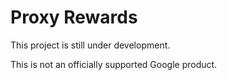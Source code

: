 # Proxy Rewards

This project is still under development.

This is not an officially supported Google product.

